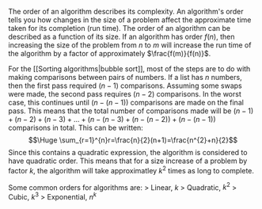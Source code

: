 The order of an algorithm describes its complexity. An algorithm's order tells you how changes in the size of a problem affect the approximate time taken for its completion (run time). The order of an algorithm can be described as a function of its size. If an algorithm has order $f(n)$, then increasing the size of the problem from $n$ to $m$ will increase the run time of the algorithm by a factor of approximately $\frac{f(m)}{f(n)}$.

For the [[Sorting algorithms|bubble sort]], most of the steps are to do with making comparisons between pairs of numbers. If a list has $n$ numbers, then the first pass required $(n-1)$ comparisons. Assuming some swaps were made, the second pass requires $(n-2)$ comparisons. In the worst case, this continues until $(n-(n-1))$ comparisons are made on the final pass. This means that the total number of comparisons made will be $(n-1)+(n-2)+(n-3)+\dots+(n-(n-3)+(n-(n-2))+(n-(n-1))$ comparisons in total. This can be written:
$$\Huge \sum_{r=1}^{n}r=\frac{n}{2}(n+1)=\frac{n^{2}+n}{2}$$
Since this contains a quadratic expression, the algorithm is considered to have quadratic order. This means that for a size increase of a problem by factor $k$, the algorithm will take approximatley $k^{2}$ times as long to complete.

Some common orders for algorithms are:
\> Linear, $k$
\> Quadratic, $k^{2}$
\> Cubic, $k^{3}$
\> Exponential, $n^{k}$

